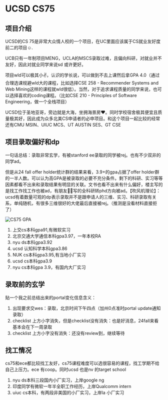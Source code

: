 # UCSD CS75

## 项目介绍


UCSD的CS 75是非常大众情人校的一个项目，在UC里面应该属于CS就业友好度前二的项目☺️.

UCB只有一年制项目MENG，UCLA的MSCS录取过难，且偏向科研，对就业并不友好，因此对就业同学来说sd 或许更好。

项目wld可以极其小✌️，认识的学长说，可以做到不去上课然后拿GPA 4.0（通过合理选课规避wld大的课程，比如选择CSE 258 - Recommender Systems and Web Mining这样的课程就wld很低）。当然，对于追求课程质量的同学来说，也可以选择喜欢的coding课程。（比如CSE 210 - Principles of Software Engineering，做一个全栈项目）

UCSD位于圣地亚哥，旁边就是大海，坐拥海景房❤️。同时学校宿舍极其便宜且质量极其好，因此成为众多北美CS申请者的必申项目。和这个项目一起比较的经常还有CMU MSIN、UIUC MCS、UT AUSTIN SES、GT CSE


## 项目录取偏好和dp
一句话总结：录取非常玄学，有被stanford ee录取的同学被rej。也有不少双非的同学ad。

但是从24 fall offer holder统计群的结果来看，3.9+的gpa占据了offer holder群的一半人数。可以认为高GPA是被录取的必要不充分条件。剩下的科研、实习等等因素都看不出来和录取结果有明显的关联。文书也看不出来有什么偏好，楼主写的是找工作找工作也被ad，有朋友👬🏻写的全科研转phd方向被ad。【吹风机理论】：ucsd有着数量可观的dp表示录取并不是跟申请人的三维、实习、科研录取有关系，单纯随机，有很多三维很好的大佬最后直接被rej。（推测是没看材料直接拒了）

![CS75 GPA](/img/cs75gpa.png)

1. 上交cs本科gpa91,有微软实习
2. 北京交通大学通信本科gpa3.97，一年本校RA
3. nyu ds本科gpa3.92
4. ucsd 认知科学本科gpa3.86
5. NUK cs本科gpa3.95,有当地小厂实习
6. ucsd cs本科gpa3.9
7. nyu cs本科gpa 3.9，有国内大厂实习

## 录取前的玄学
贴一个我之前总结出来的portal变化信息含义：

1. 出现要求交wes：录取，北京时间下午四点（加州0点准时portal update通知录取）
2. checklist 上方小字消失，但是checklist没有消失：也是好消息，24fall来看基本会在下一周录取
3. checklist 上方小字没有消失：还没有review到，继续等待


## 找工情况

cs75和ece都比较找工友好，cs75课程难度可以选很容易的课程，找工学期不给自己上压力。ece 有coop。同时ucsd 也是nv 的target school

1. nyu ds本科三段国内小厂实习，上岸google ng
2. 印度同学有微软一年半全职工作经历，上岸Qualcomm intern
3. uiuc cs本科，有两段非美国的小厂实习，上岸la 小厂实习